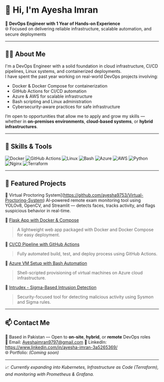 # 👋 Hi, I'm Ayesha Imran

💼 **DevOps Engineer with 1 Year of Hands-on Experience**  
🌐 Focused on delivering reliable infrastructure, scalable automation, and secure deployments

---

## 👩‍💻 About Me

I'm a DevOps Engineer with a solid foundation in cloud infrastructure, CI/CD pipelines, Linux systems, and containerized deployments.  
I have spent the past year working on real-world DevOps projects involving:

- Docker & Docker Compose for containerization  
- GitHub Actions for CI/CD automation  
- Azure & AWS for scalable infrastructure  
- Bash scripting and Linux administration  
- Cybersecurity-aware practices for safe infrastructure

I’m open to opportunities that allow me to apply and grow my skills — whether in **on-premises environments**, **cloud-based systems**, or **hybrid infrastructures**.

---

## 🚀 Skills & Tools

![Docker](https://img.shields.io/badge/Docker-2496ED?style=flat&logo=docker&logoColor=white)
![GitHub Actions](https://img.shields.io/badge/GitHub%20Actions-2088FF?style=flat&logo=githubactions&logoColor=white)
![Linux](https://img.shields.io/badge/Linux-FCC624?style=flat&logo=linux&logoColor=black)
![Bash](https://img.shields.io/badge/Bash-4EAA25?style=flat&logo=gnubash&logoColor=white)
![Azure](https://img.shields.io/badge/Azure-0078D4?style=flat&logo=microsoftazure&logoColor=white)
![AWS](https://img.shields.io/badge/AWS-232F3E?style=flat&logo=amazonaws&logoColor=white)
![Python](https://img.shields.io/badge/Python-3776AB?style=flat&logo=python&logoColor=white)
![Nginx](https://img.shields.io/badge/Nginx-009639?style=flat&logo=nginx&logoColor=white)
![Terraform](https://img.shields.io/badge/Terraform-623CE4?style=flat&logo=terraform&logoColor=white)

---

## 📂 Featured Projects

🔹 Virtual Proctoring System](https://github.com/ayesha9753/Virtual-Proctoring-System)
AI-powered remote exam monitoring tool using YOLOv8, OpenCV, and Streamlit — detects faces, tracks activity, and flags suspicious behavior in real-time.


🔹 [Flask App with Docker & Compose](https://github.com/YOUR-USERNAME/flask-docker-app)  
> A lightweight web app packaged with Docker and Docker Compose for easy deployment.

🔹 [CI/CD Pipeline with GitHub Actions](https://github.com/YOUR-USERNAME/github-actions-pipeline)  
> Fully automated build, test, and deploy process using GitHub Actions.

🔹 [Azure VM Setup with Bash Automation](https://github.com/YOUR-USERNAME/azure-vm-project)  
> Shell-scripted provisioning of virtual machines on Azure cloud infrastructure.

🔹 [Intrudex - Sigma-Based Intrusion Detection](https://github.com/YOUR-USERNAME/intrudex)  
> Security-focused tool for detecting malicious activity using Sysmon and Sigma rules.

---

## 📫 Contact Me

📍 Based in Pakistan — Open to **on-site**, **hybrid**, or **remote** DevOps roles  
📧 Email: Ayeshaimran9797@gmail.com 
🔗 LinkedIn: https://www.linkedin.com/in/ayesha-imran-3a5265369/  
🌐 Portfolio: *(Coming soon)*

---

📈 *Currently expanding into Kubernetes, Infrastructure as Code (Terraform), and monitoring with Prometheus & Grafana.*
